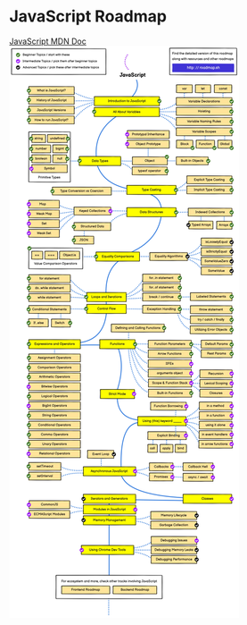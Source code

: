 <h1>JavaScript Roadmap</h1>
<a href="https://developer.mozilla.org/en-US/docs/Web/JavaScript">JavaScript MDN Doc</a>
<br/>
<img src="./javascript_page-0001.jpg"/>


